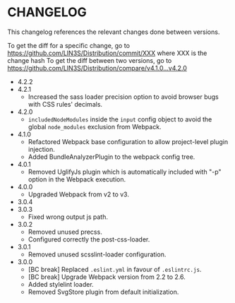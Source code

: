 # CHANGELOG

This changelog references the relevant changes done between versions.

To get the diff for a specific change, go to https://github.com/LIN3S/Distribution/commit/XXX where XXX is the change hash 
To get the diff between two versions, go to https://github.com/LIN3S/Distribution/compare/v4.1.0...v4.2.0

* 4.2.2
* 4.2.1
    * Increased the sass loader precision option to avoid browser bugs with CSS rules' decimals.
* 4.2.0
    * `includedNodeModules` inside the `input` config object to avoid the global `node_modules` exclusion from Webpack.
* 4.1.0
    * Refactored Webpack base configuration to allow project-level plugin injection.
    * Added BundleAnalyzerPlugin to the webpack config tree.
* 4.0.1
    * Removed UglifyJs plugin which is automatically included with "-p" option in the Webpack execution.
* 4.0.0
    * Upgraded Webpack from v2 to v3.
* 3.0.4
* 3.0.3
    * Fixed wrong output js path. 
* 3.0.2
    * Removed unused precss.
    * Configured correctly the post-css-loader.
* 3.0.1
    * Removed unused scsslint-loader configuration.
* 3.0.0
    * [BC break] Replaced `.eslint.yml` in favour of `.eslintrc.js`.
    * [BC break] Upgrade Webpack version from 2.2 to 2.6.
    * Added stylelint loader.
    * Removed SvgStore plugin from default initialization.
